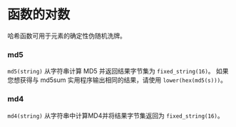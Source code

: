 # 函数的对数

哈希函数可用于元素的确定性伪随机洗牌。

### md5

`md5(string)` 从字符串计算 MD5 并返回结果字节集为 `fixed_string(16)`。  如果您想获得与 md5sum 实用程序输出相同的结果，请使用 `lower(hex(md5(s)))`。

### md4

`md4(string)` 从字符串中计算MD4并将结果字节集返回为 `fixed_string(16)`。 

